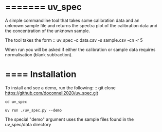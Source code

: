 =======
uv_spec
=======

A simple commandline tool that takes some calibration data and an unknown 
sample file and returns the spectra plot of the calibration data and
the concentration of the unknown sample.

The tool takes the form
::
    uv_spec -c data.csv -s sample.csv -cn -r 5

When run you will be asked if either the calibration or sample data requires
normalisation (blank subtraction).


====
Installation
====
To install and see a demo, run the following:
::
    git clone https://github.com/doconnell2020/uv_spec.git

    cd uv_spec

    uv run ./uv_spec.py --demo    

The special "demo" argument uses the sample files found in the uv_spec/data
directory
